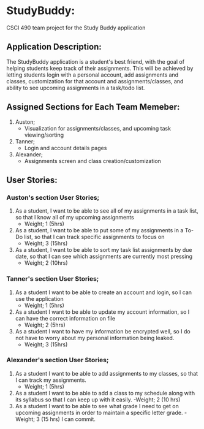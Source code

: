 # StudyBuddy:
CSCI 490 team project for the Study Buddy application

## Application Description:
The StudyBuddy application is a student's best friend, with the goal of helping students keep track of their assignments. This will be achieved by letting students login with a personal account, add assignments and classes, customization for that account and assignments/classes, and ability to see upcoming assignments in a task/todo list.

## Assigned Sections for Each Team Memeber:
1. Auston;
   - Visualization for assignments/classes, and upcoming task viewing/sorting
2. Tanner;
   - Login and account details pages
3. Alexander;
   - Assignments screen and class creation/customization

## User Stories:
### Auston's section User Stories;
1. As a student, I want to be able to see all of my assignments in a task list, so that I know all of my upcoming assignments
   - Weight; 1 (5hrs)
2. As a student, I want to be able to put some of my assignments in a To-Do list, so that I can track specific assignments to focus on
   - Weight; 3 (15hrs)
3. As a student, I want to be able to sort my task list assignments by due date, so that I can see which assignments are currently most pressing
   - Weight; 2 (10hrs)
### Tanner's section User Stories;
1. As a student I want to be able to create an account and login, so I can use the application 
   - Weight; 1 (5hrs)
2. As a student I want to be able to update my account information, so I can have the correct information on file
   - Weight; 2 (5hrs)
3. As a student I want to have my information be encrypted well, so I do not have to worry about my personal information being leaked.
   - Weight; 3 (15hrs)
### Alexander's section User Stories;
1. As a student I want to be able to add assignments to my classes, so that I can track my assignments.
   - Weight; 1 (5hrs)
2. As a student I want to be able to add a class to my schedule along with its syllabus so that I can keep up with it easily.
   -Weight; 2 (10 hrs)
4. As a student I want to be able to see what grade I need to get on upcoming assignments in order to maintain a specific letter grade.
   -Weight; 3 (15 hrs)
I can commit.